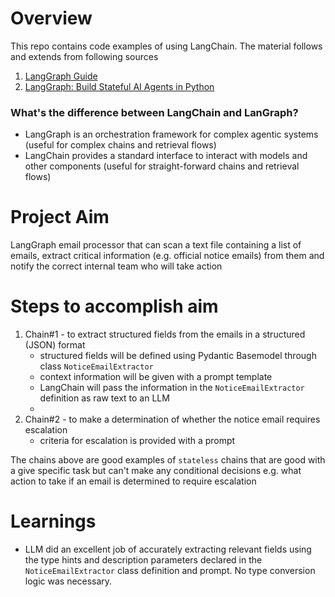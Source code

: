 # Overview

This repo contains code examples of using LangChain. The material follows and extends from following sources
1. [LangGraph Guide](https://langchain-ai.github.io/langgraph/#get-started)
2. [LangGraph: Build Stateful AI Agents in Python](https://realpython.com/langgraph-python/?utm_source=realpython&utm_medium=web&utm_campaign=related-post&utm_content=build-llm-rag-chatbot-with-langchain)

### What's the difference between LangChain and LanGraph?
- LangGraph is an orchestration framework for complex agentic systems (useful for complex chains and retrieval flows)
- LangChain provides a standard interface to interact with models and other components (useful for straight-forward chains and retrieval flows)

# Project Aim
LangGraph email processor that can scan a text file containing a list of emails, extract critical information (e.g. official notice emails) from them and notify the correct internal team who will take action

# Steps to accomplish aim

1. Chain#1 - to extract structured fields from the emails in a structured (JSON) format
    - structured fields will be defined using Pydantic Basemodel through class `NoticeEmailExtractor`
    - context information will be given with a prompt template
    - LangChain will pass the information in the `NoticeEmailExtractor` definition as raw text to an LLM
    -  
2. Chain#2 - to make a determination of whether the notice email requires escalation
    - criteria for escalation is provided with a prompt

The chains above are good examples of `stateless` chains that are good with a give specific task but can't make any conditional decisions e.g. what action to take if an email is determined to require escalation

# Learnings
- LLM did an excellent job of accurately extracting relevant fields using the type hints and description parameters declared in the `NoticeEmailExtractor` class definition and prompt. No type conversion logic was necessary.